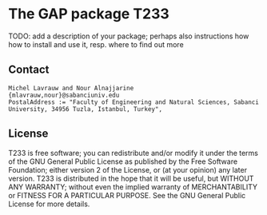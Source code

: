 # The GAP package T233

TODO: add a description of your package; perhaps also instructions how how to
install and use it, resp. where to find out more


## Contact
    
    Michel Lavrauw and Nour Alnajjarine 
    {mlavrauw,nour}@sabanciuniv.edu
    PostalAddress := "Faculty of Engineering and Natural Sciences, Sabanci University, 34956 Tuzla, Istanbul, Turkey",
    

## License

T233 is free software; you can redistribute and/or modify
it under the terms of the GNU General Public License as published by
the Free Software Foundation; either version 2 of the License, or (at
your opinion) any later version.
T233 is distributed in the hope that it will be useful, 
but WITHOUT ANY WARRANTY; without even the implied warranty of 
MERCHANTABILITY or FITNESS FOR A PARTICULAR PURPOSE. See the GNU
General Public License for more details.
